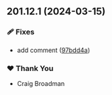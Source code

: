 ## 201.12.1 (2024-03-15)


### 🩹 Fixes

- add comment ([97bdd4a](https://github.com/craigbroadman/GitHubAppTest/commit/97bdd4a))

### ❤️  Thank You

- Craig Broadman